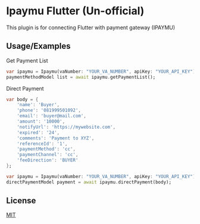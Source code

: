 
# Ipaymu Flutter (Un-official)

This plugin is for connecting Flutter with payment gateway (IPAYMU)



## Usage/Examples

Get Payment List
```dart
var ipaymu = Ipaymu(vaNumber: "YOUR_VA_NUMBER", apiKey: "YOUR_API_KEY");
paymentMethodModel list = await ipaymu.getPaymentList();
```

Direct Payment
```dart
var body = {
    'name': 'Buyer',
    'phone': '081999501092',
    'email': 'buyer@mail.com',
    'amount': '10000',
    'notifyUrl': 'https://mywebsite.com',
    'expired': '24',
    'comments': 'Payment to XYZ',
    'referenceId': '1',
    'paymentMethod': 'cc',
    'paymentChannel': 'cc',
    'feeDirection': 'BUYER'
};

var ipaymu = Ipaymu(vaNumber: "YOUR_VA_NUMBER", apiKey: "YOUR_API_KEY");
directPaymentModel payment = await ipaymu.directPayment(body);
```


## License

[MIT](https://choosealicense.com/licenses/mit/)

